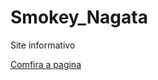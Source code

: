 # Smokey_Nagata
 Site informativo

<a href="https://marcosoliveira404.github.io/Smokey_Nagata/index.html" target="_blank">Comfira a pagina</a>
